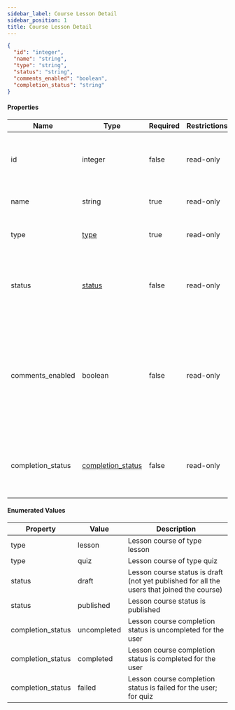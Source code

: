 ```yaml
---
sidebar_label: Course Lesson Detail
sidebar_position: 1
title: Course Lesson Detail
---
```


```json
{
  "id": "integer",
  "name": "string",
  "type": "string",
  "status": "string",
  "comments_enabled": "boolean",
  "completion_status": "string"
}
```

#### Properties

| Name              | Type                                                                                      | Required | Restrictions | Description                                                                                                        |
|-------------------|-------------------------------------------------------------------------------------------|----------|--------------|--------------------------------------------------------------------------------------------------------------------|
| id                | integer                                                                                   | false    | read-only    | Unique integer value identifying this lesson course                                                                |                                                                        
| name              | string                                                                                    | true     | read-only    | Name of the lesson course                                                                                          |
| type              | [type](/docs/apireference/v2/schemas/course_lesson_detail#enumerated-values)              | true     | read-only    | Enum to define the course lesson type                                                                              |
| status            | [status](/docs/apireference/v2/schemas/course_lesson_detail#enumerated-values)            | false    | read-only    | Enum to define the course lesson status.<br/>Default: draft                                                        |                                                                       
| comments_enabled  | boolean                                                                                   | false    | read-only    | Enable the comments on the current lesson; if enabled, the users can comment the current lesson.<br/>Default: true |                                                                                                                
| completion_status | [completion_status](/docs/apireference/v2/schemas/course_lesson_detail#enumerated-values) | false    | read-only    | Enum to define the course lesson completion status for the user                                                    |                                                                       

#### Enumerated Values

| Property          | Value       | Description                                                                                |
|-------------------|-------------|--------------------------------------------------------------------------------------------|
| type              | lesson      | Lesson course of type lesson                                                               |
| type              | quiz        | Lesson course of type quiz                                                                 |
| status            | draft       | Lesson course status is draft (not yet published for all the users that joined the course) |
| status            | published   | Lesson course status is published                                                          |
| completion_status | uncompleted | Lesson course completion status is uncompleted for the user                                |
| completion_status | completed   | Lesson course completion status is completed for the user                                  |
| completion_status | failed      | Lesson course completion status is failed for the user; for quiz                           |